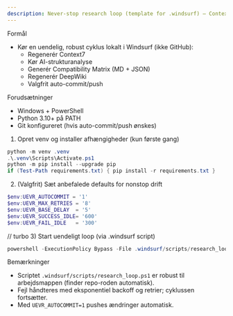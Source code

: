 ```yaml
---
description: Never-stop research loop (template for .windsurf) — Context7 + AI + Compatibility Matrix + DeepWiki
---
```


Formål
- Kør en uendelig, robust cyklus lokalt i Windsurf (ikke GitHub):
  - Regenerér Context7
  - Kør AI-strukturanalyse
  - Generér Compatibility Matrix (MD + JSON)
  - Regenerér DeepWiki
  - Valgfrit auto-commit/push

Forudsætninger
- Windows + PowerShell
- Python 3.10+ på PATH
- Git konfigureret (hvis auto-commit/push ønskes)

1) Opret venv og installer afhængigheder (kun første gang)
```powershell
python -m venv .venv
.\.venv\Scripts\Activate.ps1
python -m pip install --upgrade pip
if (Test-Path requirements.txt) { pip install -r requirements.txt }
```

2) (Valgfrit) Sæt anbefalede defaults for nonstop drift
```powershell
$env:UEVR_AUTOCOMMIT = '1'
$env:UEVR_MAX_RETRIES = '8'
$env:UEVR_BASE_DELAY  = '5'
$env:UEVR_SUCCESS_IDLE= '600'
$env:UEVR_FAIL_IDLE   = '300'
```

// turbo
3) Start uendeligt loop (via .windsurf script)
```powershell
powershell -ExecutionPolicy Bypass -File .windsurf/scripts/research_loop.ps1
```

Bemærkninger
- Scriptet `.windsurf/scripts/research_loop.ps1` er robust til arbejdsmappen (finder repo-roden automatisk).
- Fejl håndteres med eksponentiel backoff og retrier; cyklussen fortsætter.
- Med `UEVR_AUTOCOMMIT=1` pushes ændringer automatisk.
